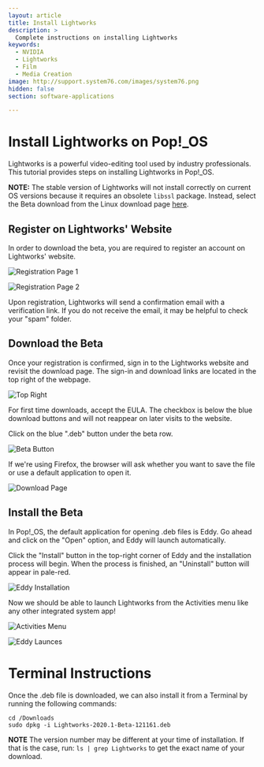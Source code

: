 ```yaml
---
layout: article
title: Install Lightworks
description: >
  Complete instructions on installing Lightworks
keywords:
  - NVIDIA
  - Lightworks
  - Film
  - Media Creation
image: http://support.system76.com/images/system76.png
hidden: false
section: software-applications

---
```


# Install Lightworks on Pop!\_OS

Lightworks is a powerful video-editing tool used by industry professionals. This tutorial provides steps on installing Lightworks in Pop!\_OS.

**NOTE:** The stable version of Lightworks will not install correctly on current OS versions because it requires an obsolete ```libssl``` package. Instead, select the Beta download from the Linux download page [here](https://www.lwks.com/index.php?option=com_lwks&view=download&Itemid=206&tab=1).

## Register on Lightworks' Website

In order to download the beta, you are required to register an account on Lightworks' website.

![Registration Page 1](/images/lightworks/lightworks-registration-page-1.png)

![Registration Page 2](/images/lightworks/lightworks-registration-page-2.png)

Upon registration, Lightworks will send a confirmation email with a verification link. If you do not receive the email, it may be helpful to check your "spam" folder.

## Download the Beta

Once your registration is confirmed, sign in to the Lightworks website and revisit the download page.
The sign-in and download links are located in the top right of the webpage.

![Top Right](/images/lightworks/lightworks-top-right.png)

For first time downloads, accept the EULA. The checkbox is below the blue download buttons and will not reappear on later visits to the website.

Click on the blue ".deb" button under the beta row.

![Beta Button](/images/lightworks/lightworks-beta-download-button.png)

If we're using Firefox, the browser will ask whether you want to save the file or use a default application to open it.

![Download Page](/images/lightworks/lightworks-beta-downnload-with-eddy.png)

## Install the Beta

In Pop!\_OS, the default application for opening .deb files is Eddy. Go ahead and click on the "Open" option, and Eddy will launch automatically.

Click the "Install" button in the top-right corner of Eddy and the installation process will begin. When the process is finished, an "Uninstall" button will appear in pale-red.

![Eddy Installation](/images/lightworks/lightworks-eddy-2.png)

Now we should be able to launch Lightworks from the Activities menu like any other integrated system app!

![Activities Menu](/images/lightworks/lightworks-activities-menu.png)

![Eddy Launces](/images/lightworks/lightworks-installed.png)

# Terminal Instructions

Once the .deb file is downloaded, we can also install it from a Terminal by running the following commands:

```
cd /Downloads
sudo dpkg -i Lightworks-2020.1-Beta-121161.deb
```

**NOTE** The version number may be different at your time of installation. If that is the case, run: ```ls | grep Lightworks``` to get the exact name of your download.
